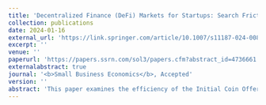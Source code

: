 ```yaml
---
title: 'Decentralized Finance (DeFi) Markets for Startups: Search Frictions, Intermediation, and the Efficiency of the ICO Market'
collection: publications
date: 2024-01-16
external_url: 'https://link.springer.com/article/10.1007/s11187-024-00886-3'
excerpt: ''
venue: ''
paperurl: 'https://papers.ssrn.com/sol3/papers.cfm?abstract_id=4736661'
externalabstract: true
journal: '<b>Small Business Economics</b>, Accepted'
version: ''
abstract: 'This paper examines the efficiency of the Initial Coin Offering (ICO) market through a search-theoretical lens. Search intensity associated with the process of identifying valuable startups is increasing in market granularity. Blockchain technology increases market granularity because asset tokenization lowers entry barriers. Lower-end entrants, however, increase aggregate search intensity but may lack search skills. The resulting search-related inefficiency creates a niche for intermediaries or institutional investors that specialize on search. Consistent with the theory, specialized crypto funds increase ICO market efficiency by reducing search frictions, inter alia, by shortening the time-to-funding and increasing the funding amount. At the same time, crypto funds extract sizable economic rents for their intermediation services. Overall, the study relates to the general trade-off between centralization and decentralization in entrepreneurial finance. It suggests that market frictions specific to early-stage crowdfunding of entrepreneurship may prevent perfectly Decentralized Finance (DeFi) markets from functioning efficiently.'
---
```


